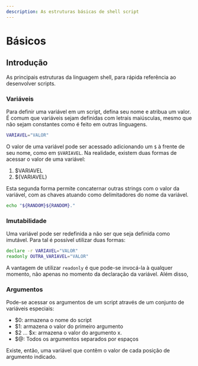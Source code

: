 ```yaml
---
description: As estruturas básicas de shell script
---
```


# Básicos

## Introdução

As principais estruturas da linguagem shell, para rápida referência ao desenvolver scripts.

### Variáveis

Para definir uma variável em um script, defina seu nome e atribua um valor. É comum que variáveis sejam definidas com letrais maiúsculas, mesmo que não sejam constantes como é feito em outras linguagens.

```bash
VARIAVEL="VALOR"
```

O valor de uma variável pode ser acessado adicionando um `$` à frente de seu nome, como em `$VARIAVEL`. Na realidade, existem duas formas de acessar o valor de uma variável:

1. $VARIAVEL
2. ${VARIAVEL}

Esta segunda forma permite concaternar outras strings com o valor da variável, com as chaves atuando como delimitadores do nome da variável.

``` bash
echo "${RANDOM}${RANDOM}."
```

### Imutabilidade

Uma variável pode ser redefinida a não ser que seja definida como imutável. Para tal é possível utilizar duas formas:

``` bash
declare -r VARIAVEL="VALOR"
readonly OUTRA_VARIAVEL="VALOR"
``` 

A vantagem de utilizar `readonly` é que pode-se invocá-la à qualquer momento, não apenas no momento da declaração da variável. Além disso, 

### Argumentos

Pode-se acessar os argumentos de um script através de um conjunto de variáveis especiais:

- $0: armazena o nome do script
- $1: armazena o valor do primeiro argumento
- $2 ... $x: armazena o valor do argumento x.
- $@: Todos os argumentos separados por espaços

Existe, então, uma variável que contêm o valor de cada posição de argumento indicado.











